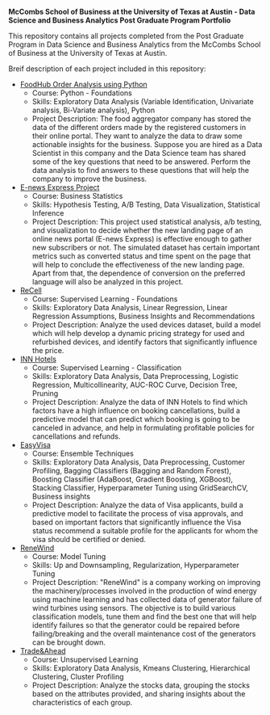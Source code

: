 **McCombs School of Business at the University of Texas at Austin - Data Science and Business Analytics Post Graduate Program Portfolio**

This repository contains all projects completed from the Post Graduate Program in Data Science and Business Analytics from the McCombs School of Business at the University of Texas at Austin.

Breif description of each project included in this repository:
- [FoodHub Order Analysis using Python](https://github.com/ameliatodd2002/University_of_Texas_Data_Science_and_Businees_Analaytics_Program/tree/main/Projects/Project1_EDA)
  - Course: Python - Foundations
  - Skills: Exploratory Data Analysis (Variable Identification, Univariate analysis, Bi-Variate analysis), Python
  - Project Description: The food aggregator company has stored the data of the different orders made by the registered customers in their online portal. They want to analyze the data to draw some actionable insights for the business. Suppose you are hired as a Data Scientist in this company and the Data Science team has shared some of the key questions that need to be answered. Perform the data analysis to find answers to these questions that will help the company to improve the business.
- [E-news Express Project](https://github.com/ameliatodd2002/University_of_Texas_Data_Science_and_Businees_Analaytics_Program/tree/main/Projects/Project2_Statistical_Analysis)
  - Course: Business Statistics
  - Skills: Hypothesis Testing, A/B Testing, Data Visualization, Statistical Inference
  - Project Description: This project used statistical analysis, a/b testing, and visualization to decide whether the new landing page of an online news portal (E-news Express) is effective enough to gather new subscribers or not. The simulated dataset has certain important metrics such as converted status and time spent on the page that will help to conclude the effectiveness of the new landing page. Apart from that, the dependence of conversion on the preferred language will also be analyzed in this project.
- [ReCell](https://github.com/ameliatodd2002/University_of_Texas_Data_Science_and_Businees_Analaytics_Program/tree/main/Projects/Project3_Supervised_Learning)
  - Course: Supervised Learning - Foundations
  - Skills: Exploratory Data Analysis, Linear Regression, Linear Regression Assumptions, Business Insights and Recommendations
  - Project Description: Analyze the used devices dataset, build a model which will help develop a dynamic pricing strategy for used and refurbished devices, and identify factors that significantly influence the price.
- [INN Hotels](https://github.com/ameliatodd2002/University_of_Texas_Data_Science_and_Businees_Analaytics_Program/tree/main/Projects/Project4_Supervised_Learning-Classification)
  - Course: Supervised Learning - Classification
  - Skills: Exploratory Data Analysis, Data Preprocessing, Logistic Regression, Multicollinearity, AUC-ROC Curve, Decision Tree, Pruning
  - Project Description: Analyze the data of INN Hotels to find which factors have a high influence on booking cancellations, build a predictive model that can predict which booking is going to be canceled in advance, and help in formulating profitable policies for cancellations and refunds.
- [EasyVisa](https://github.com/ameliatodd2002/University_of_Texas_Data_Science_and_Businees_Analaytics_Program/tree/main/Projects/Project5_Ensemble_Methods)
  - Course: Ensemble Techniques
  - Skills: Exploratory Data Analysis, Data Preprocessing, Customer Profiling, Bagging Classifiers (Bagging and Random Forest), Boosting Classifier (AdaBoost, Gradient Boosting, XGBoost), Stacking Classifier, Hyperparameter Tuning using GridSearchCV, Business insights
  - Project Description: Analyze the data of Visa applicants, build a predictive model to facilitate the process of visa approvals, and based on important factors that significantly influence the Visa status recommend a suitable profile for the applicants for whom the visa should be certified or denied.
- [ReneWind](https://github.com/ameliatodd2002/University_of_Texas_Data_Science_and_Businees_Analaytics_Program/tree/main/Projects)
  - Course: Model Tuning
  - Skills: Up and Downsampling, Regularization, Hyperparameter Tuning
  - Project Description: "ReneWind" is a company working on improving the machinery/processes involved in the production of wind energy using machine learning and has collected data of generator failure of wind turbines using sensors. The objective is to build various classification models, tune them and find the best one that will help identify failures so that the generator could be repaired before failing/breaking and the overall maintenance cost of the generators can be brought down.
- [Trade&Ahead](https://github.com/ameliatodd2002/University_of_Texas_Data_Science_and_Businees_Analaytics_Program/tree/main/Projects/Project7-Unsupervised_Learning)
  - Course: Unsupervised Learning
  - Skills: Exploratory Data Analysis, Kmeans Clustering, Hierarchical Clustering, Cluster Profiling
  - Project Description: Analyze the stocks data, grouping the stocks based on the attributes provided, and sharing insights about the characteristics of each group.
